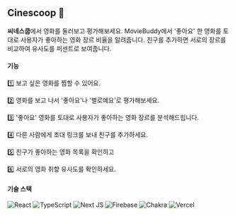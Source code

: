 ## Cinescoop 🧁 
**씨네스쿱**에서 영화를 둘러보고 평가해보세요. MovieBuddy에서 '좋아요' 한 영화를 토대로 사용자가 좋아하는 영화 장르 비율을 알려줍니다. 친구를 추가하면 서로의 장르를 비교하여 유사도를 퍼센트로 보여줍니다.
#### 기능
1️⃣ 보고 싶은 영화를 찜할 수 있어요.

2️⃣ 영화를 보고 나서 '좋아요'나 '별로예요'로 평가해보세요.

3️⃣ '좋아요' 영화를 토대로 사용자가 좋아하는 영화 장르를 분석해드립니다.

4️⃣ 다른 사람에게 초대 링크를 보내 친구를 추가하세요.

5️⃣ 친구가 좋아하는 영화 목록을 확인하고

6️⃣ 서로의 영화 취향 유사도를 확인하세요.  
#### 기술 스택
![React](https://img.shields.io/badge/react-%2320232a.svg?style=for-the-badge&logo=react&logoColor=%2361DAFB)
![TypeScript](https://img.shields.io/badge/typescript-%23007ACC.svg?style=for-the-badge&logo=typescript&logoColor=white)
![Next JS](https://img.shields.io/badge/Next-black?style=for-the-badge&logo=next.js&logoColor=white)
![Firebase](https://img.shields.io/badge/firebase-%23039BE5.svg?style=for-the-badge&logo=firebase)
![Chakra](https://img.shields.io/badge/chakra-%234ED1C5.svg?style=for-the-badge&logo=chakraui&logoColor=white)
![Vercel](https://img.shields.io/badge/vercel-%23000000.svg?style=for-the-badge&logo=vercel&logoColor=white)
